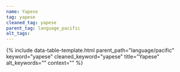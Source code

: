 ```yaml
---
name: Yapese
tag: yapese
cleaned_tag: yapese
parent_tag: language_pacific
alt_tags: 
---
```


{% include data-table-template.html 
  parent_path="language/pacific" 
  keyword="yapese" 
  cleaned_keyword="yapese" 
  title="Yapese"
  alt_keywords=""
  context=""
%}


